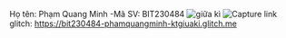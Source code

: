Họ tên: Phạm Quang Minh
-Mã SV: BIT230484
![giữa kì](https://github.com/user-attachments/assets/1b2a4147-9348-4f57-bc43-93a8b15c0e59)
![Capture](https://github.com/user-attachments/assets/08e378c9-8cc9-4cec-873e-2c15b46b82a1)
link glitch: https://bit230484-phamquangminh-ktgiuaki.glitch.me
